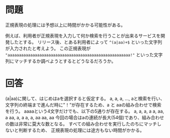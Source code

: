 # 問題
正規表現の処理には予想以上に時間がかかる可能性がある。

例えば、利用者が正規表現を入力して何か検索を行うことが出来るサービスを開発したとする。
リリース後、とある利用者によって `^(a|aa)+$` といった文字列が入力されたと考えよう。
この正規表現が `"aaaaaaaaaaaaaaaaaaaaaaaaaaaaaaaaaaaaaaaaaaaaaaaaaaaaaa!"` といった文字列にマッチするか調べようとするとどうなるだろうか。

# 回答
(a|aa)に関して、はじめはaを選択すると仮定する。
a, a, a, ..., aと検索を行い、文字列の終端まで進んだ時に”！”が存在するため、a と aaの組み合わせで検索を行う。
aaaaという4文字だけでも、以下の5通りが存在する。
a, a, a, a
a, aa, a
aa, a, a
a, a, aa
aa, aa
今回の場合はaの連続が長大(54個)であり、組み合わせの数は非常に莫大な数となる。
すべての組み合わせを実行したのちにマッチしないと判断するため、
正規表現の処理には途方もない時間がかかる。
